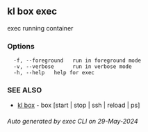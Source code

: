## kl box exec

exec running container



### Options

```
  -f, --foreground   run in foreground mode
  -v, --verbose      run in verbose mode
  -h, --help   help for exec
```

### SEE ALSO

* [kl box](kl_box.md)  - box [start | stop | ssh | reload | ps]

###### Auto generated by exec CLI on 29-May-2024
